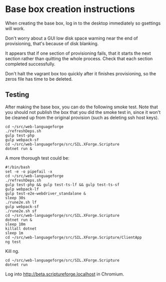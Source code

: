 # Base box creation instructions

When creating the base box, log in to the desktop immediately so gsettings will work.

Don't worry about a GUI low disk space warning near the end of provisioning, that's because of disk blanking.

It appears that if one section of provisioning fails, that it starts the next section rather than quitting the whole process. Check that each section completed successfully.

Don't halt the vagrant box too quickly after it finishes provisioning, so the zeros file has time to be deleted.

## Testing

After making the base box, you can do the following smoke test. Note that you should not publish the box that you did the smoke test in, since it won't be cleaned up from the original provision (such as deleting ssh host keys).

```
cd ~/src/web-languageforge
./refreshDeps.sh
gulp test-php
gulp webpack-sf
cd ~/src/web-languageforge/src/SIL.XForge.Scripture
dotnet run &
```

A more thorough test could be:

```
#!/bin/bash
set -e -o pipefail -x
cd ~/src/web-languageforge
./refreshDeps.sh
gulp test-php && gulp test-ts-lf && gulp test-ts-sf
gulp webpack-lf
gulp test-e2e-webdriver_standalone &
sleep 30s
./rune2e.sh lf
gulp webpack-sf
./rune2e.sh sf
cd ~/src/web-languageforge/src/SIL.XForge.Scripture
dotnet run &
sleep 10m
killall dotnet
sleep 1m
cd ~/src/web-languageforge/src/SIL.XForge.Scripture/ClientApp
ng test
```

Kill ng.
```
cd ~/src/web-languageforge/src/SIL.XForge.Scripture
dotnet run
```
Log into http://beta.scriptureforge.localhost in Chromium.

